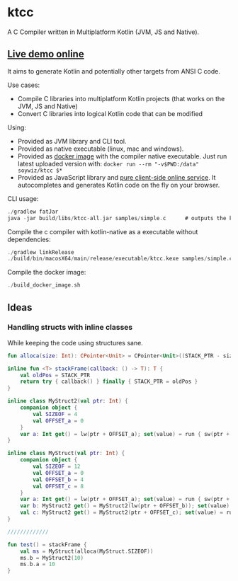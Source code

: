 # ktcc

A C Compiler written in Multiplatform Kotlin (JVM, JS and Native).

## [Live demo online](https://soywiz.github.io/ktcc/)

It aims to generate Kotlin and potentially other targets from ANSI C code.

Use cases:

* Compile C libraries into multiplatform Kotlin projects (that works on the JVM, JS and Native)
* Convert C libraries into logical Kotlin code that can be modified

Using:

* Provided as JVM library and CLI tool.
* Provided as native executable (linux, mac and windows).
* Provided as [docker image](https://cloud.docker.com/repository/docker/soywiz/ktcc/) with the compiler native executable. Just run latest uploaded version with: `docker run --rm "-v$PWD:/data" soywiz/ktcc $*`
* Provided as JavaScript library and [pure client-side online service](https://soywiz.github.io/ktcc/). It autocompletes and generates Kotlin code on the fly on your browser.

CLI usage:

```kotlin
./gradlew fatJar
java -jar build/libs/ktcc-all.jar samples/simple.c      # outputs the kotlin code
```

Compile the c compiler with kotlin-native as a executable without dependencies:

```kotlin
./gradlew linkRelease
./build/bin/macosX64/main/release/executable/ktcc.kexe samples/simple.c
```

Compile the docker image:

```kotlin
./build_docker_image.sh
```

## Ideas

### Handling structs with inline classes

While keeping the code using structures sane.

```kotlin
fun alloca(size: Int): CPointer<Unit> = CPointer<Unit>((STACK_PTR - size).also { STACK_PTR -= size })

inline fun <T> stackFrame(callback: () -> T): T {
    val oldPos = STACK_PTR
    return try { callback() } finally { STACK_PTR = oldPos }
}

inline class MyStruct2(val ptr: Int) {
    companion object {
        val SIZEOF = 4
        val OFFSET_a = 0
    }
    var a: Int get() = lw(ptr + OFFSET_a); set(value) = run { sw(ptr + OFFSET_a, value) }
}

inline class MyStruct(val ptr: Int) {
    companion object {
        val SIZEOF = 12
        val OFFSET_a = 0
        val OFFSET_b = 4
        val OFFSET_c = 8
    }
    var a: Int get() = lw(ptr + OFFSET_a); set(value) = run { sw(ptr + OFFSET_a, value) }
    var b: MyStruct2 get() = MyStruct2(lw(ptr + OFFSET_b)); set(value) = run { sw(ptr + OFFSET_b, value.ptr) } // Pointer to MyStruct2
    val c: MyStruct2 get() = MyStruct2(ptr + OFFSET_c); set(value) = run { /* memcpy */ }
}

/////////////

fun test() = stackFrame {
    val ms = MyStruct(alloca(MyStruct.SIZEOF)) 
    ms.b = MyStruct2(10)
    ms.b.a = 10
}
```